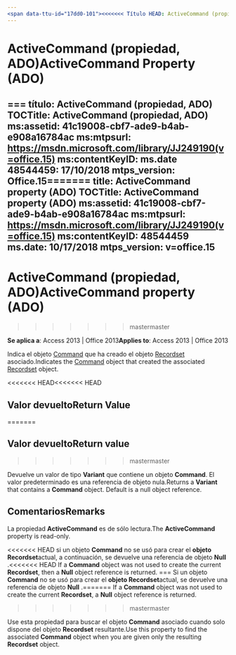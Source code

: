 ```yaml
---
<span data-ttu-id="17dd0-101"><<<<<<< Título HEAD: ActiveCommand (propiedad) (ADO) TOCTitle: ms:assetid de la propiedad ActiveCommand (ADO): 41c19008-cbf7-ade9-b4ab-e908a16784ac ms:mtpsurl: https://msdn.microsoft.com/library/JJ249190(v=office.15) ms:contentKeyID: ms.date 48544459: 18/09/2015 mtps_version: v = Office.15</span><span class="sxs-lookup"><span data-stu-id="17dd0-101"><<<<<<< HEAD title: ActiveCommand Property (ADO) TOCTitle: ActiveCommand Property (ADO) ms:assetid: 41c19008-cbf7-ade9-b4ab-e908a16784ac ms:mtpsurl: https://msdn.microsoft.com/library/JJ249190(v=office.15) ms:contentKeyID: 48544459 ms.date: 09/18/2015 mtps_version: v=office.15</span></span>
---
```


# <a name="activecommand-property-ado"></a><span data-ttu-id="17dd0-102">ActiveCommand (propiedad, ADO)</span><span class="sxs-lookup"><span data-stu-id="17dd0-102">ActiveCommand Property (ADO)</span></span>

<span data-ttu-id="17dd0-103">=== título: ActiveCommand (propiedad, ADO) TOCTitle: ActiveCommand (propiedad, ADO) ms:assetid: 41c19008-cbf7-ade9-b4ab-e908a16784ac ms:mtpsurl: https://msdn.microsoft.com/library/JJ249190(v=office.15) ms:contentKeyID: ms.date 48544459: 17/10/2018 mtps_version: Office.15</span><span class="sxs-lookup"><span data-stu-id="17dd0-103">======= title: ActiveCommand property (ADO) TOCTitle: ActiveCommand property (ADO) ms:assetid: 41c19008-cbf7-ade9-b4ab-e908a16784ac ms:mtpsurl: https://msdn.microsoft.com/library/JJ249190(v=office.15) ms:contentKeyID: 48544459 ms.date: 10/17/2018 mtps_version: v=office.15</span></span>
---

# <a name="activecommand-property-ado"></a><span data-ttu-id="17dd0-104">ActiveCommand (propiedad, ADO)</span><span class="sxs-lookup"><span data-stu-id="17dd0-104">ActiveCommand property (ADO)</span></span>
>>>>>>> <span data-ttu-id="17dd0-105">master</span><span class="sxs-lookup"><span data-stu-id="17dd0-105">master</span></span>

<span data-ttu-id="17dd0-106">**Se aplica a**: Access 2013 | Office 2013</span><span class="sxs-lookup"><span data-stu-id="17dd0-106">**Applies to**: Access 2013 | Office 2013</span></span>

<span data-ttu-id="17dd0-107">Indica el objeto [Command](command-object-ado.md) que ha creado el objeto [Recordset](recordset-object-ado.md) asociado.</span><span class="sxs-lookup"><span data-stu-id="17dd0-107">Indicates the [Command](command-object-ado.md) object that created the associated [Recordset](recordset-object-ado.md) object.</span></span>

<span data-ttu-id="17dd0-108"><<<<<<< HEAD</span><span class="sxs-lookup"><span data-stu-id="17dd0-108"><<<<<<< HEAD</span></span>
## <a name="return-value"></a><span data-ttu-id="17dd0-109">Valor devuelto</span><span class="sxs-lookup"><span data-stu-id="17dd0-109">Return Value</span></span>
=======
## <a name="return-value"></a><span data-ttu-id="17dd0-110">Valor devuelto</span><span class="sxs-lookup"><span data-stu-id="17dd0-110">Return value</span></span>
>>>>>>> <span data-ttu-id="17dd0-111">master</span><span class="sxs-lookup"><span data-stu-id="17dd0-111">master</span></span>

<span data-ttu-id="17dd0-p101">Devuelve un valor de tipo **Variant** que contiene un objeto **Command**. El valor predeterminado es una referencia de objeto nula.</span><span class="sxs-lookup"><span data-stu-id="17dd0-p101">Returns a **Variant** that contains a **Command** object. Default is a null object reference.</span></span>

## <a name="remarks"></a><span data-ttu-id="17dd0-114">Comentarios</span><span class="sxs-lookup"><span data-stu-id="17dd0-114">Remarks</span></span>

<span data-ttu-id="17dd0-115">La propiedad **ActiveCommand** es de sólo lectura.</span><span class="sxs-lookup"><span data-stu-id="17dd0-115">The **ActiveCommand** property is read-only.</span></span>

<span data-ttu-id="17dd0-116"><<<<<<< HEAD si un objeto **Command** no se usó para crear el **objeto Recordset**actual, a continuación, se devuelve una referencia de objeto **Null** .</span><span class="sxs-lookup"><span data-stu-id="17dd0-116"><<<<<<< HEAD If a **Command** object was not used to create the current **Recordset**, then a **Null** object reference is returned.</span></span>
<span data-ttu-id="17dd0-117">=== Si un objeto **Command** no se usó para crear el **objeto Recordset**actual, se devuelve una referencia de objeto **Null** .</span><span class="sxs-lookup"><span data-stu-id="17dd0-117">======= If a **Command** object was not used to create the current **Recordset**, a **Null** object reference is returned.</span></span>
>>>>>>> <span data-ttu-id="17dd0-118">master</span><span class="sxs-lookup"><span data-stu-id="17dd0-118">master</span></span>

<span data-ttu-id="17dd0-119">Use esta propiedad para buscar el objeto **Command** asociado cuando solo dispone del objeto **Recordset** resultante.</span><span class="sxs-lookup"><span data-stu-id="17dd0-119">Use this property to find the associated **Command** object when you are given only the resulting **Recordset** object.</span></span>

